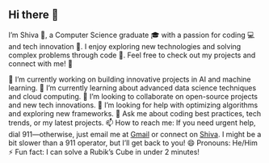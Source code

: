 ## Hi there 👋

I’m Shiva 👋, a Computer Science graduate 🎓 with a passion for coding 💻 and tech innovation 🚀. I enjoy exploring new technologies and solving complex problems through code 🧩. Feel free to check out my projects and connect with me! 🤝

🔭 I’m currently working on building innovative projects in AI and machine learning.
🌱 I’m currently learning about advanced data science techniques and cloud computing.
👯 I’m looking to collaborate on open-source projects and new tech innovations.
🤔 I’m looking for help with optimizing algorithms and exploring new frameworks.
💬 Ask me about coding best practices, tech trends, or my latest projects.
📫 How to reach me: If you need urgent help, dial 911—otherwise, just email me at [Gmail](https://mail.google.com/mail/u/0/?fs=1&to=shivaraddirm@gmail.com&su=Question%20About%20Your%20GitHub%20Profile&body=Hi%20Shiva%2C%0A%0AI%20came%20across%20your%20GitHub%20profile%20and%20I%27m%20interested%20in%20learning%20more%20about%20your%20projects.%20Could%20you%20please%20provide%20more%20information%20or%20let%20me%20know%20if%20there%27s%20a%20good%20time%20to%20discuss%3F%0A%0AThank%20you%21&tf=cm
) or connect on [Shiva](https://in.linkedin.com/in/shivaraddi). I might be a bit slower than a 911 operator, but I’ll get back to you!
😄 Pronouns: He/Him
⚡ Fun fact: I can solve a Rubik’s Cube in under 2 minutes!
